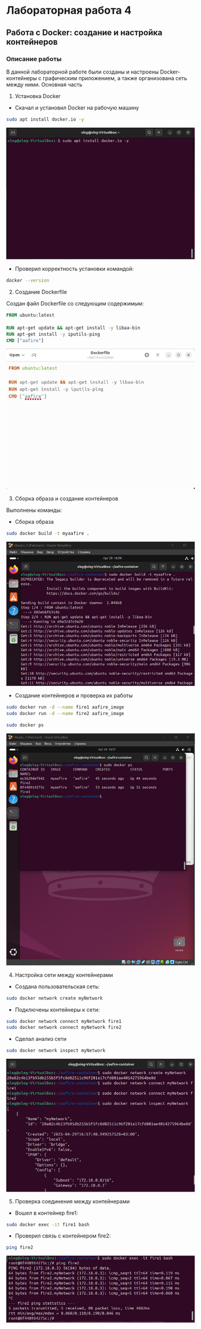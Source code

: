 

# Лабораторная работа 4

## Работа с Docker: создание и настройка контейнеров

### Описание работы

В данной лабораторной работе были созданы и настроены Docker-контейнеры с графическим приложением, а также организована сеть между ними.
Основная часть
1. Установка Docker

- Скачал и установил Docker на рабочую машину
```bash
sudo apt install docker.io -y
```
![1.png](Screenshots/1.png)


- Проверил корректность установки командой:
```bash
docker --version
```



2. Создание Dockerfile

Создан файл Dockerfile со следующим содержимым:
```dockerfile
FROM ubuntu:latest

RUN apt-get update && apt-get install -y libaa-bin
RUN apt-get install -y iputils-ping
CMD ["aafire"]
```
![2.png](Screenshots/2.png)

3. Сборка образа и создание контейнеров

Выполнены команды:

- Сборка образа
```bash
sudo docker build -t myaafire .
```
![3_1.png](Screenshots/3_1.png)


- Создание контейнеров и проверка их работы
```bash
sudo docker run -d --name fire1 aafire_image
sudo docker run -d --name fire2 aafire_image
```

```bash
sudo docker ps
```

![3_2.png](Screenshots/3_2.png)


4. Настройка сети между контейнерами

- Создана пользовательская сеть:

```bash
sudo docker network create myNetwork
```

- Подключены контейнеры к сети:
```bash
sudo docker network connect myNetwork fire1
sudo docker network connect myNetwork fire2
```

- Сделал анализ сети
```bash
sudo docker network inspect myNetwork
```
![4.png](Screenshots/4.png)

5. Проверка соединения между контейнерами

- Вошел в контейнер fire1:

```bash
sudo docker exec -it fire1 bash
```

- Проверил связь с контейнером fire2:

```bash
ping fire2
```
![5.png](Screenshots/5.png)
